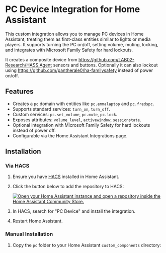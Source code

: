 # PC Device Integration for Home Assistant

This custom integration allows you to manage PC devices in Home Assistant, treating them as first-class entities similar to lights or media players. It supports turning the PC on/off, setting volume, muting, locking, and integrates with Microsoft Family Safety for hard lockouts.

It creates a composite device from https://github.com/LAB02-Research/HASS.Agent sensors and buttons.
Optionally it can also lockout using https://github.com/pantherale0/ha-familysafety instead of power on/off.

## Features
- Creates a `pc` domain with entities like `pc.emmalaptop` and `pc.fredspc`.
- Supports standard services: `turn_on`, `turn_off`.
- Custom services: `pc.set_volume`, `pc.mute`, `pc.lock`.
- Exposes attributes: `volume_level`, `activewindow`, `sessionstate`.
- Optional integration with Microsoft Family Safety for hard lockouts instead of power off.
- Configurable via the Home Assistant Integrations page.

## Installation

### Via HACS
1. Ensure you have [HACS](https://hacs.xyz/) installed in Home Assistant.
2. Click the button below to add the repository to HACS:

   [![Open your Home Assistant instance and open a repository inside the Home Assistant Community Store.](https://my.home-assistant.io/badges/hacs_repository.svg)](https://my.home-assistant.io/redirect/hacs_repository/?owner=rotwang9000&repository=HA_PC_device&category=integration)

3. In HACS, search for "PC Device" and install the integration.
4. Restart Home Assistant.

### Manual Installation
1. Copy the `pc` folder to your Home Assistant `custom_components` directory:
